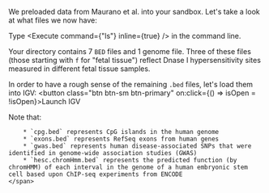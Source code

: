 <script>
import Execute from "components/Execute.svelte";
import IGV from "components/IGV.svelte";
import Link from "components/Link.svelte";

let isOpen = false;
let igvOptions = {
	// Explicitly specify the reference URLs so that igv.js doesn't try downloading RefSeq genes
	reference: {
		id: "hg19",
		name: "Human (hg19)",
		fastaURL: "https://s3.amazonaws.com/igv.broadinstitute.org/genomes/seq/hg19/hg19.fasta",
		indexURL: "https://s3.amazonaws.com/igv.broadinstitute.org/genomes/seq/hg19/hg19.fasta.fai",
		cytobandURL: "https://s3.amazonaws.com/igv.broadinstitute.org/genomes/seq/hg19/cytoBand.txt",
		tracks: []
	},
	locus: "chr1:262,932-512,931",
	tracks: [
		{ url: "./data/bedtools-intro/cpg.bed", name: "CpG islands" },
		{ url: "./data/bedtools-intro/exons.bed", name: "RefSeq Exons" },
		{ url: "./data/bedtools-intro/gwas.bed", name: "GWAS SNPs" },
		{ url: "./data/bedtools-intro/hesc.chromHmm.bed", name: "chromHMM Predictions" }
	]
};
</script>

We preloaded data from <Link href="https://science.sciencemag.org/content/337/6099/1190">Maurano et al.</Link> into your sandbox. Let's take a look at what files we now have:

Type <Execute command={"ls"} inline={true} /> in the command line.

Your directory contains 7 `BED` files and 1 genome file. Three of these files (those starting with `f` for "fetal tissue") reflect Dnase I hypersensitivity sites measured in different fetal tissue samples.

In order to have a rough sense of the remaining `.bed` files, let's load them into IGV: <button class="btn btn-sm btn-primary" on:click={() => isOpen = !isOpen}>Launch IGV</button>

<IGV options={igvOptions} bind:isOpen={isOpen}>
	<span slot="after">
		Note that: 

		* `cpg.bed` represents CpG islands in the human genome
		* `exons.bed` represents RefSeq exons from human genes
		* `gwas.bed` represents human disease-associated SNPs that were identified in genome-wide association studies (GWAS)
		* `hesc.chromHmm.bed` represents the predicted function (by chromHMM) of each interval in the genome of a human embryonic stem cell based upon ChIP-seq experiments from ENCODE
	</span>	
</IGV>
